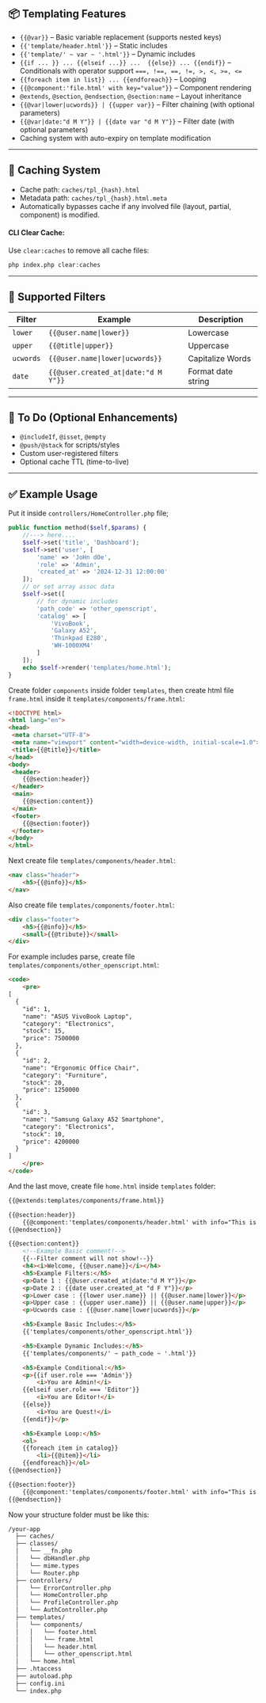 
## 📦 Templating Features

- `{{@var}}` – Basic variable replacement (supports nested keys)
- `{{'template/header.html'}}` – Static includes
- `{{'template/' ~ var ~ '.html'}}` – Dynamic includes
- `{{if ... }} ... {{elseif ...}} ...  {{else}} ... {{endif}}` – Conditionals with operator support `===, !==, ==, !=, >, <, >=, <=`
- `{{foreach item in list}} ... {{endforeach}}` – Looping
- `{{@component:'file.html' with key="value"}}` – Component rendering
- `@extends`, `@section`, `@endsection`, `@section:name` – Layout inheritance
- `{{@var|lower|ucwords}} | {{upper var}}` – Filter chaining (with optional parameters)
- `{{@var|date:"d M Y"}} | {{date var "d M Y"}}` – Filter date (with optional parameters)
- Caching system with auto-expiry on template modification

---

## 💾 Caching System

- Cache path: `caches/tpl_{hash}.html`
- Metadata path: `caches/tpl_{hash}.html.meta`
- Automatically bypasses cache if any involved file (layout, partial, component) is modified.

#### CLI Clear Cache:
Use `clear:caches` to remove all cache files:
```bash
php index.php clear:caches
```
---

## 🧩 Supported Filters
| Filter     | Example                             | Description                  |
|------------|-------------------------------------|------------------------------|
| `lower`    | `{{@user.name\|lower}}`             | Lowercase                    |
| `upper`    | `{{@title\|upper}}`                 | Uppercase                    |
| `ucwords`  | `{{@user.name\|lower\|ucwords}}`    | Capitalize Words             |
| `date`     | `{{@user.created_at\|date:"d M Y"}}`| Format date string           |

---

## 📌 To Do (Optional Enhancements)
- `@includeIf`, `@isset`, `@empty`
- `@push/@stack` for scripts/styles
- Custom user-registered filters
- Optional cache TTL (time-to-live)

---

## ✅ Example Usage
Put it inside `controllers/HomeController.php` file;
```php
public function method($self,$params) {
    //---> here....
    $self->set('title', 'Dashboard');
    $self->set('user', [
        'name' => 'JoHn dOe',
        'role' => 'Admin',
        'created_at' => '2024-12-31 12:00:00'
    ]);
    // or set array assoc data
    $self->set([
        // for dynamic includes
        'path_code' => 'other_openscript',
        'catalog' => [
            'VivoBook',
            'Galaxy A52',
            'Thinkpad E280',
            'WH-1000XM4'
        ]
    ]);        
    echo $self->render('templates/home.html');
}
```
Create folder `components` inside folder `templates`, then create html file `frame.html` inside it  `templates/components/frame.html`:
```html
<!DOCTYPE html>
<html lang="en">
<head>
 <meta charset="UTF-8">
 <meta name="viewport" content="width=device-width, initial-scale=1.0">
 <title>{{@title}}</title>
</head>
<body>
 <header>
    {{@section:header}}
 </header>
 <main>
    {{@section:content}}
 </main>
 <footer>
    {{@section:footer}}
 </footer>
</body>
</html>
```
Next create file `templates/components/header.html`:
```html
<nav class="header">
    <h5>{{@info}}</h5>
</nav>
```
Also create file `templates/components/footer.html`:
```html
<div class="footer">
    <h5>{{@info}}</h5>
    <small>{{@tribute}}</small>
</div>
```
For example includes parse, create file `templates/components/other_openscript.html`:
```html
<code>
    <pre>
[
  {
    "id": 1,
    "name": "ASUS VivoBook Laptop",
    "category": "Electronics",
    "stock": 15,
    "price": 7500000
  },
  {
    "id": 2,
    "name": "Ergonomic Office Chair",
    "category": "Furniture",
    "stock": 20,
    "price": 1250000
  },
  {
    "id": 3,
    "name": "Samsung Galaxy A52 Smartphone",
    "category": "Electronics",
    "stock": 10,
    "price": 4200000
  }
]
    </pre>
</code>
```

And the last move, create file `home.html` inside `templates` folder:
```html
{{@extends:templates/components/frame.html}}

{{@section:header}}
    {{@component:'templates/components/header.html' with info="This is Header"}}
{{@endsection}}

{{@section:content}}
    <!--Example Basic comment!-->
    {{--Filter comment will not show!--}}
    <h4><i>Welcome, {{@user.name}}</i></h4>
    <h5>Example Filters:</h5>
    <p>Date 1 : {{@user.created_at|date:"d M Y"}}</p>
    <p>Date 2 : {{date user.created_at "d F Y"}}</p>
    <p>Lower case : {{lower user.name}} || {{@user.name|lower}}</p>
    <p>Upper case : {{upper user.name}} || {{@user.name|upper}}</p>
    <p>Ucwords case : {{@user.name|lower|ucwords}}</p>

    <h5>Example Basic Includes:</h5>
    {{'templates/components/other_openscript.html'}}

    <h5>Example Dynamic Includes:</h5>
    {{'templates/components/' ~ path_code ~ '.html'}}

    <h5>Example Conditional:</h5>
    <p>{{if user.role === 'Admin'}}
        <i>You are Admin!</i>
    {{elseif user.role === 'Editor'}}
        <i>You are Editor!</i>
    {{else}}
        <i>You are Quest!</i>
    {{endif}}</p>

    <h5>Example Loop:</h5>
    <ol>
    {{foreach item in catalog}}
        <li>{{@item}}</li>
    {{endforeach}}</ol>
{{@endsection}}

{{@section:footer}}
    {{@component:'templates/components/footer.html' with info="This is Footer" tribute="© 2025 App iniStyle"}}
{{@endsection}}
```
Now your structure folder must be like this:
```txt
/your-app
  ├── caches/
  ├── classes/
  │   └── __fn.php
  │   └── dbHandler.php
  │   └── mime.types
  │   └── Router.php
  ├── controllers/
  │   └── ErrorController.php
  │   └── HomeController.php
  │   └── ProfileController.php
  │   └── AuthController.php
  ├── templates/
  │   └── components/
  │   │   └── footer.html
  │   │   └── frame.html
  │   │   └── header.html
  │   │   └── other_openscript.html
  │   └── home.html
  ├── .htaccess
  ├── autoload.php
  ├── config.ini
  └── index.php
```


